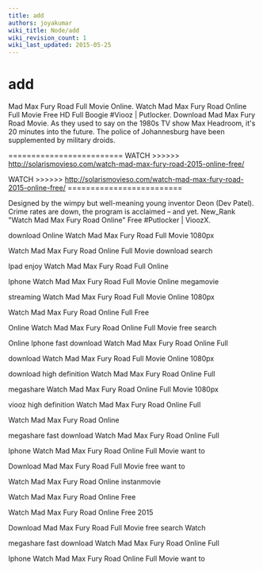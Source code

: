 ```yaml
---
title: add
authors: joyakumar
wiki_title: Node/add
wiki_revision_count: 1
wiki_last_updated: 2015-05-25
---
```


# add

Mad Max Fury Road Full Movie Online. Watch Mad Max Fury Road Online Full Movie Free HD Full Boogie #Viooz | Putlocker. Download Mad Max Fury Road Movie. As they used to say on the 1980s TV show Max Headroom, it's 20 minutes into the future. The police of Johannesburg have been supplemented by military droids.

========================= WATCH >>>>>> <http://solarismovieso.com/watch-mad-max-fury-road-2015-online-free/>

WATCH >>>>>> <http://solarismovieso.com/watch-mad-max-fury-road-2015-online-free/> =========================

Designed by the wimpy but well-meaning young inventor Deon (Dev Patel). Crime rates are down, the program is acclaimed – and yet. New_Rank "Watch Mad Max Fury Road Online" Free #Putlocker | VioozX.

download Online Watch Mad Max Fury Road Full Movie 1080px

Watch Mad Max Fury Road Online Full Movie download search

Ipad enjoy Watch Mad Max Fury Road Full Online

Iphone Watch Mad Max Fury Road Full Movie Online megamovie

streaming Watch Mad Max Fury Road Full Movie Online 1080px

Watch Mad Max Fury Road Online Full Free

Online Watch Mad Max Fury Road Online Full Movie free search

Online Iphone fast download Watch Mad Max Fury Road Online Full

download Watch Mad Max Fury Road Full Movie Online 1080px

download high definition Watch Mad Max Fury Road Online Full

megashare Watch Mad Max Fury Road Online Full Movie 1080px

viooz high definition Watch Mad Max Fury Road Online Full

Watch Mad Max Fury Road Online

megashare fast download Watch Mad Max Fury Road Online Full

Iphone Watch Mad Max Fury Road Online Full Movie want to

Download Mad Max Fury Road Full Movie free want to

Watch Mad Max Fury Road Online instanmovie

Watch Mad Max Fury Road Online Free

Watch Mad Max Fury Road Online Free 2015

Download Mad Max Fury Road Full Movie free search Watch

megashare fast download Watch Mad Max Fury Road Online Full

Iphone Watch Mad Max Fury Road Online Full Movie want to
